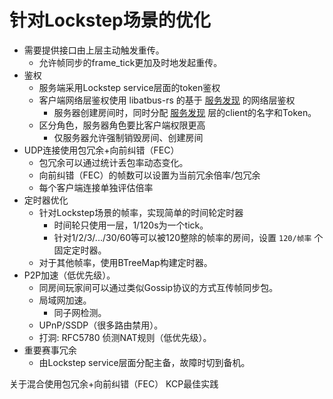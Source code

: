 # 针对Lockstep场景的优化

+ 需要提供接口由上层主动触发重传。
  + 允许帧同步的frame_tick更加及时地发起重传。
+ 鉴权
  + 服务端采用Lockstep service层面的token鉴权
  + 客户端网络层鉴权使用 libatbus-rs 的基于 [服务发现](../discovery.md) 的网络层鉴权
    + 服务器创建房间时，同时分配 [服务发现](../discovery.md) 层的client的名字和Token。
  + 区分角色，服务器角色要比客户端权限更高
    + 仅服务器允许强制销毁房间、创建房间
+ UDP连接使用包冗余+向前纠错（FEC）
  + 包冗余可以通过统计丢包率动态变化。
  + 向前纠错（FEC）的帧数可以设置为当前冗余倍率/包冗余
  + 每个客户端连接单独评估倍率
+ 定时器优化
  + 针对Lockstep场景的帧率，实现简单的时间轮定时器
    + 时间轮只使用一层，1/120s为一个tick。
    + 针对1/2/3/.../30/60等可以被120整除的帧率的房间，设置 `120/帧率` 个固定定时器。
  + 对于其他帧率，使用BTreeMap构建定时器。
+ P2P加速（低优先级）。
  + 同房间玩家间可以通过类似Gossip协议的方式互传帧同步包。
  + 局域网加速。
    + 同子网检测。
  + UPnP/SSDP（很多路由禁用）。
  + 打洞: RFC5780 侦测NAT规则（低优先级）。
+ 重要赛事冗余
  + 由Lockstep service层面分配主备，故障时切到备机。


关于混合使用包冗余+向前纠错（FEC）
KCP最佳实践

